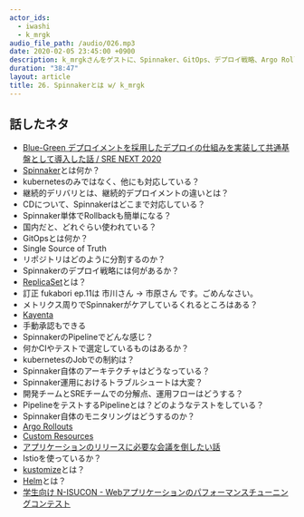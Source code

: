 ```yaml
---
actor_ids:
  - iwashi
  - k_mrgk
audio_file_path: /audio/026.mp3
date: 2020-02-05 23:45:00 +0900
description: k_mrgkさんをゲストに、Spinnaker、GitOps、デプロイ戦略、Argo Rolloutsなどについて語っていただいたエピソードです。
duration: "38:47"
layout: article
title: 26. Spinnakerとは w/ k_mrgk
---
```


## 話したネタ

- [Blue-Green デプロイメントを採用したデプロイの仕組みを実装して共通基盤として導入した話 / SRE NEXT 2020](https://speakerdeck.com/ktmrgk/sre-next-2020)
- [Spinnaker](https://www.spinnaker.io/)とは何か？
- kubernetesのみではなく、他にも対応している？
- 継続的デリバリとは、継続的デプロイメントの違いとは？
- CDについて、Spinnakerはどこまで対応している？
- Spinnaker単体でRollbackも簡単になる？
- 国内だと、どれぐらい使われている？
- GitOpsとは何か？
- Single Source of Truth
- リポジトリはどのように分割するのか？
- Spinnakerのデプロイ戦略には何があるか？
- [ReplicaSet](https://kubernetes.io/docs/concepts/workloads/controllers/replicaset/)とは？
- 訂正 fukabori ep.11は 市川さん -> 市原さん です。ごめんなさい。
- メトリクス周りでSpinnakerがケアしているくれるところはある？
- [Kayenta](https://github.com/spinnaker/kayenta)
- 手動承認もできる
- SpinnakerのPipelineでどんな感じ？
- 何かCIやテストで選定しているものはあるか？
- kubernetesのJobでの制約は？
- Spinnaker自体のアーキテクチャはどうなっている？
- Spinnaker運用におけるトラブルシュートは大変？
- 開発チームとSREチームでの分解点、運用フローはどうする？
- PipelineをテストするPipelineとは？どのようなテストをしている？
- Spinnaker自体のモニタリングはどうするのか？
- [Argo Rollouts](https://github.com/argoproj/argo-rollouts)
- [Custom Resources](https://kubernetes.io/docs/concepts/extend-kubernetes/api-extension/custom-resources/)
- [アプリケーションのリリースに必要な会議を倒したい話](https://qiita.com/kanatakita/items/a68c6e7758524422ecb0)
- Istioを使っているか？
- [kustomize](https://github.com/kubernetes-sigs/kustomize)とは？
- [Helm](https://github.com/helm/helm)とは？
- [学生向け N-ISUCON - Webアプリケーションのパフォーマンスチューニングコンテスト](https://nttcom.connpass.com/event/163460/)
